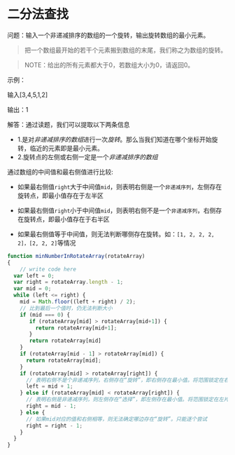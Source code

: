 # 二分法查找
问题：输入一个非递减排序的数组的一个旋转，输出旋转数组的最小元素。
>把一个数组最开始的若干个元素搬到数组的末尾，我们称之为数组的旋转。

>NOTE：给出的所有元素都大于0，若数组大小为0，请返回0。

示例：

输入[3,4,5,1,2]

输出：1

解答：通过读题，我们可以提取以下两条信息

- 1.是对*非递减排序的数组*进行一次*旋转*。那么当我们知道在哪个坐标开始旋转，临近的元素即是最小元素。
- 2.旋转点的左侧或右侧一定是一个*非递减排序的数组*

通过数组的中间值和最右侧值进行比较:
- 如果最右侧值`right`大于中间值`mid`，则表明右侧是一个`非递减序列`，左侧存在旋转点，即最小值存在于左半区

- 如果最右侧值`right`小于中间值`mid`，则表明右侧不是一个`非递减序列`，右侧存在旋转点，即最小值存在于右半区

- 如果最右侧值等于中间值，则无法判断哪侧存在旋转。如：`[1, 2, 2, 2, 2]，[2, 2, 2]`等情况

```js
function minNumberInRotateArray(rotateArray)
{
    // write code here
  var left = 0;
  var right = rotateArray.length - 1;
  var mid = 0;
  while (left <= right) {
    mid = Math.floor((left + right) / 2);
    // 比到最后一个值时，仍无法判断大小
    if (mid === 0) {
       if (rotateArray[mid] > rotateArray[mid+1]) {
         return rotateArray[mid+1];
       }
       return rotateArray[mid]
    }
    if (rotateArray[mid - 1] > rotateArray[mid]) {
      return rotateArray[mid];
    }
    if (rotateArray[mid] > rotateArray[right]) {
      // 表明右侧不是个非递减序列，右侧存在“旋转”，即右侧存在最小值。将范围锁定在右片区
      left = mid + 1;
    } else if (rotateArray[mid] < rotateArray[right]) {
      // 表明右侧是非递减序列，则左侧存在“选择”，即左侧存在最小值。将范围锁定在左片区
      right = mid - 1;
    } else {
      // 如果mid对应的值和右侧相等，则无法确定哪边存在“旋转”。只能逐个尝试
      right = right - 1;
    }
  }
}

```


